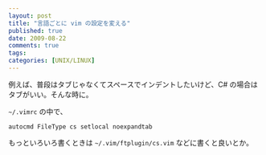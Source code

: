 ```yaml
---
layout: post
title: "言語ごとに vim の設定を変える"
published: true
date: 2009-08-22
comments: true
tags:
categories: [UNIX/LINUX]
---
```


例えば、普段はタブじゃなくてスペースでインデントしたいけど、C# の場合はタブがいい。そんな時に。

`~/.vimrc` の中で、

```
autocmd FileType cs setlocal noexpandtab
```

もっといろいろ書くときは `~/.vim/ftplugin/cs.vim` などに書くと良いとか。
